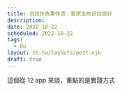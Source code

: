 ```yaml
---
title: 日誌作為事件流：雲原生的日誌設計
description: 
date: 2022-10-22
scheduled: 2022-10-22
tags:
  - Go
layout: zh-tw/layouts/post.njk
draft: true
---
```


這個從 12 app 來談，重點的是實踐方式
